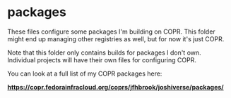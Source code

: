 # packages

These files configure some packages I'm building on COPR. This folder might
end up managing other registries as well, but for now it's just COPR.

Note that this folder only contains builds for packages I don't own. Individual
projects will have their own files for configuring COPR.

You can look at a full list of my COPR packages here:

**<https://copr.fedorainfracloud.org/coprs/jfhbrook/joshiverse/packages/>**
